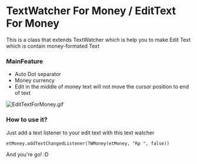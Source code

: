 # TextWatcher For Money / EditText For Money

This is a class that extends TextWatcher which is help you to make Edit Text which is contain money-formated Text

### MainFeature
- Auto Dot separator
- Money currency
- Edit in the middle of money text will not move the cursor position to end of text

![EditTextForMoney.gif](https://github.com/zihadrizkyef/TextWatcherForMoney/blob/master/EditTextForMoney.gif)

### How to use it?
Just add a text listener to your edit text with this text watcher

    etMoney.addTextChangedListener(TWMoney(etMoney, "Rp ", false))

And you're go! :D
